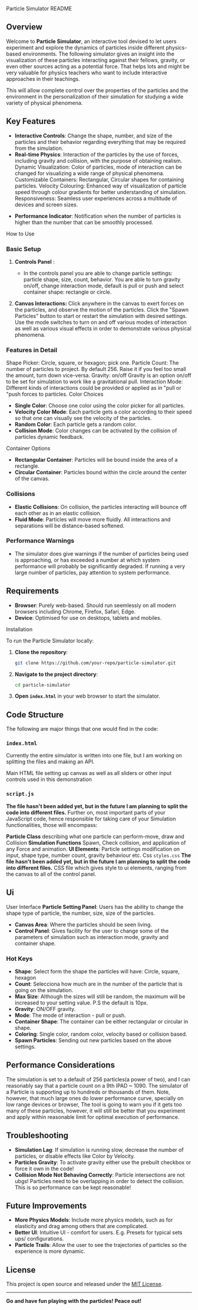 Particle Simulator README

## Overview

Welcome to **Particle Simulator**, an interactive tool devised to let users experiment and explore the dynamics of particles inside different physics-based environments. The following simulator gives an insight into the visualization of these particles interacting against their fellows, gravity, or even other sources acting as a potential force. That helps lots and might be very valuable for physics teachers who want to include interactive approaches in their teachings.

This will allow complete control over the properties of the particles and the environment in the personalization of their simulation for studying a wide variety of physical phenomena.

## Key Features

* **Interactive Controls**: Change the shape, number, and size of the particles and their behavior regarding everything that may be required from the simulation.
* **Real-time Physics**: Interaction of the particles by the use of forces, including gravity and collision, with the purpose of obtaining realism.
Dynamic Visualization: Color of particles, mode of interaction can be changed for visualizing a wide range of physical phenomena. Customizable Containers: Rectangular, Circular shapes for containing particles. Velocity Colouring: Enhanced way of visualization of particle speed through colour gradients for better understanding of simulation. Responsiveness: Seamless user experiences across a multitude of devices and screen sizes.
- **Performance Indicator**: Notification when the number of particles is higher than the number that can be smoothly processed.

How to Use

### Basic Setup
1. **Controls Panel** : 
   - In the controls panel you are able to change particle settings: particle shape, size, count, behavior.
You are able to turn gravity on/off, change interaction mode, default is pull or push and select container shape: rectangle or circle.

2. **Canvas Interactions:**
Click anywhere in the canvas to exert forces on the particles, and observe the motion of the particles. Click the "Spawn Particles" button to start or restart the simulation with desired settings. Use the mode switches to turn on and off various modes of interaction as well as various visual effects in order to demonstrate various physical phenomena.

### Features in Detail
Shape Picker: Circle, square, or hexagon; pick one. Particle Count: The number of particles to project. By default 256. Raise it if you feel too small the amount, turn down vice-versa. Gravity: on/off Gravity is an option on/off to be set for simulation to work like a gravitational pull. Interaction Mode: Different kinds of interactions could be provided or applied as in "pull or "push forces to particles. Color Choices
- **Single Color**: Choose one color using the color picker for all particles.
- **Velocity Color Mode**: Each particle gets a color according to their speed so that one can visually see the velocity of the particles.
 - **Random Color**: Each particle gets a random color.
- **Collision Mode**: Color changes can be activated by the collision of particles dynamic feedback.

Container Options
- **Rectangular Container**: Particles will be bound inside the area of a rectangle.
- **Circular Container**: Particles bound within the circle around the center of the canvas.

### Collisions
- **Elastic Collisions**: On collision, the particles interacting will bounce off each other as in an elastic collision.
- **Fluid Mode**: Particles will move more fluidly. All interactions and separations will be distance-based softened.

### Performance Warnings
- The simulator does give warnings if the number of particles being used is approaching, or has exceeded a number at which system performance will probably be significantly degraded. If running a very large number of particles, pay attention to system performance.

## Requirements

- **Browser**: Purely web-based. Should run seemlessly on all modern browsers including Chrome, Firefox, Safari, Edge.
- **Device**: Optimised for use on desktops, tablets and mobiles.

Installation

To run the Particle Simulator locally:

1. **Clone the repository**:
   ```bash
   git clone https://github.com/your-repo/particle-simulator.git
   ```
2. **Navigate to the project directory**:
   ```bash
   cd particle-simulator
   ```
3. **Open `index.html`** in your web browser to start the simulator.

## Code Structure

The following are major things that one would find in the code:

### `index.html`
Currently the entire simulator is written into one file, but I am working on splitting the files and making an API.

Main HTML file setting up canvas as well as all sliders or other input controls used in this demonstration

### `script.js`

**The file hasn't been added yet, but in the future I am planning to split the code into different files.**
Further on, most important parts of your JavaScript code, hence responsible for taking care of your Simulation functionalities, those will encompass:

 **Particle Class** describing what one particle can perform-move, draw and Collision
 **Simulation Functions** Spawn, Check collision, and application of any Force and animation.
**UI Elements**: Particle settings modification on input, shape type, number count, gravity behaviour etc.
Css
`styles.css`
**The file hasn't been added yet, but in the future I am planning to split the code into different files.**
CSS file which gives style to ui elements, ranging from the canvas to all of the control panel.
## Ui
User Interface
**Particle Setting Panel**: Users has the ability to change the shape type of particle, the number, size, size of the particles.
- **Canvas Area**: Where the particles should be seen living.
- **Control Panel**: Gives facility for the user to change some of the parameters of simulation such as interaction mode, gravity and container shape.
  
### Hot Keys
- **Shape**: Select form the shape the particles will have: Circle, square, hexagon
- **Count**: Selecciona how much are in the number of the particle that is going on the simulation.
- **Max Size**: Although the sizes will still be random, the maximum will be increased to your setting value. P.S the default is 10px.
- **Gravity**: ON/OFF gravity.
- **Mode**: The mode of interaction - pull or push.
- **Container Shape**: The container can be either rectangular or circular in shape.
- **Coloring**: Single color, random color, velocity based or collision based.
- **Spawn Particles**: Sending out new particles based on the above settings.

## Performance Considerations

The simulation is set to a default of 256 particles(a power of two), and I can reasonably say that a particle count on a 9th IPAD ~ 1090.
The simulator of a Particle is supporting up to hundreds or thousands of them. Note, however, that much large ones do lower performance curve, specially on low range devices or browser, The tool is going to warn you if it gets too many of these particles, however, it will still be better that you experiment and apply within reasonable limit for optimal execution of performance. 

## Troubleshooting

- **Simulation Lag**: If simulation is running slow, decrease the number of particles, or disable effects like Color by Velocity.
- **Particles Gravity**: To activate gravity either use the prebuilt checkbox or force it own in the code!
- **Collision Mode Not Behaving Correctly**: Particle intersections are not ubgs! Particles need to be overlapping in order to detect the collision. This is so performance can be kept reasonable!

## Future Improvements

- **More Physics Models**: Include more physics models, such as for elasticity and drag among others that are complicated.
- **Better UI**: Intuitive UI - comfort for users. E.g. Presets for typical sets ups/ configurations.
- **Particle Trails**: Allow the user to see the trajectories of particles so the experience is more dynamic.

## License

This project is open source and released under the [MIT License](LICENSE).

---
**Go and have fun playing with the particles! Peace out!**
